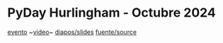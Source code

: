 # PyDay Hurlingham - Octubre 2024

[evento](https://eventos.python.org.ar/events/pyday-hurlingham-2024/)
~[video]()~
[diapos/slides](https://slides.saxa.xyz/slides/pyday_hurlingham_2024/slides)
[fuente/source](https://github.com/akielbowicz/presentations/blob/master/presentaciones/pyday_hurlingham_2024/)